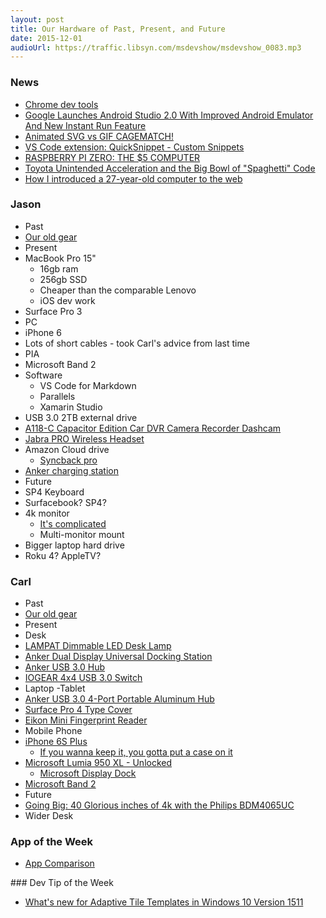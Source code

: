 ```yaml
---
layout: post
title: Our Hardware of Past, Present, and Future
date: 2015-12-01
audioUrl: https://traffic.libsyn.com/msdevshow/msdevshow_0083.mp3
---
```


### News

 - [Chrome dev tools](https://twitter.com/addyosmani/status/569157136137134081)
 - [Google Launches Android Studio 2.0 With Improved Android Emulator And New Instant Run Feature](http://techcrunch.com/2015/11/23/android-studio-2-0-with-improved-android-emulator-and-instant-run/#.pczxdkh:NMl6)
 - [Animated SVG vs GIF CAGEMATCH!](http://sarasoueidan.com/blog/svg-vs-gif/)
 - [VS Code extension: QuickSnippet - Custom Snippets](https://marketplace.visualstudio.com/items/mousetraps.quicksnippet)
 - [RASPBERRY PI ZERO: THE $5 COMPUTER](https://www.raspberrypi.org/blog/raspberry-pi-zero/)
 - [Toyota Unintended Acceleration and the Big Bowl of "Spaghetti" Code](http://www.safetyresearch.net/blog/articles/toyota-unintended-acceleration-and-big-bowl-%E2%80%9Cspaghetti%E2%80%9D-code)
 - [How I introduced a 27-year-old computer to the web](http://www.keacher.com/1216/how-i-introduced-a-27-year-old-computer-to-the-web/)

### Jason
 - Past
  - [Our old gear](http://msdevshow.com/2015/06/hardware-and-software-we-use/)
 - Present
  - MacBook Pro 15"
    - 16gb ram
    - 256gb SSD
    - Cheaper than the comparable Lenovo
    - iOS dev work
  - Surface Pro 3
  - PC
  - iPhone 6
  - Lots of short cables - took Carl's advice from last time
  - PIA
  - Microsoft Band 2
  - Software
    - VS Code for Markdown
    - Parallels
    - Xamarin Studio
  - USB 3.0 2TB external drive
  - [A118-C Capacitor Edition Car DVR Camera Recorder Dashcam](http://www.amazon.com/gp/product/B00SK8B47W?ref=ytechie-20)
  - [Jabra PRO Wireless Headset](http://www.amazon.com/Jabra-Wireless-Touchscreen-Deskphone-Softphone/dp/B002LARYAG?tag=ytechie-20)
  - Amazon Cloud drive
    - [Syncback pro](http://www.2brightsparks.com/syncback/sbpro.html)
  - [Anker charging station](http://www.amazon.com/gp/product/B00P936188?tag=ytechie-20)
 - Future
  - SP4 Keyboard
  - Surfacebook? SP4?
  - 4k monitor
    - [It's complicated](http://www.avsforum.com/forum/166-lcd-flat-panel-displays/1381724-official-4-4-4-chroma-subsampling-thread.html)
    - Multi-monitor mount
  - Bigger laptop hard drive
  - Roku 4? AppleTV?

### Carl

 - Past
  - [Our old gear](http://msdevshow.com/2015/06/hardware-and-software-we-use/)
 - Present
  - Desk
  - [LAMPAT Dimmable LED Desk Lamp](http://www.amazon.com/gp/product/B00KSQ8ZNA?tag=ytechie-20)
  - [Anker Dual Display Universal Docking Station](http://www.amazon.com/gp/product/B00C631EYU?tag=ytechie-20)
  - [Anker USB 3.0 Hub](http://www.amazon.com/gp/product/B00VDVCQ84?tag=ytechie-20)
  - [IOGEAR 4x4 USB 3.0 Switch](http://www.amazon.com/gp/product/B00Y3CTDAY?tag=ytechie-20)
 - Laptop -Tablet
  - [Anker USB 3.0 4-Port Portable Aluminum Hub](http://www.amazon.com/gp/product/B00O0KISQE?tag=ytechie-20)
  - [Surface Pro 4 Type Cover](http://www.microsoftstore.com/store/msusa/en_US/pdp/Microsoft-Surface-Pro-4-Type-Cover/productID.325723100)
  - [Eikon Mini Fingerprint Reader](http://www.amazon.com/gp/product/B00W4C17ZY?tag=ytechie-20)
 - Mobile Phone
  - [iPhone 6S Plus](http://www.apple.com/iphone-6s/)
    - [If you wanna keep it, you gotta put a case on it](http://www.apple.com/shop/product/MKXJ2ZM/A/iphone-6s-plus-silicone-case-charcoal-gray?fnode=99)
  - [Microsoft Lumia 950 XL - Unlocked](http://www.microsoftstore.com/store/msusa/en_US/pdp/productID.326602300)
    - [Microsoft Display Dock](http://www.microsoftstore.com/store/msusa/en_US/pdp/productID.330291000)
  - [Microsoft Band 2](http://www.microsoftstore.com/store/msusa/en_US/pdp/productID.324438600)
 - Future
  - [Going Big: 40 Glorious inches of 4k with the Philips BDM4065UC](http://weblog.west-wind.com/posts/2015/Nov/23/Going-Big-40-Glorious-inches-of-4k-with-the-Philips-BDM4065UC)
  - Wider Desk

### App of the Week

 - [App Comparison](https://play.google.com/store/apps/details?id=com.microsoft.appmatcher)

### Dev Tip of the Week

 - [What's new for Adaptive Tile Templates in Windows 10 Version 1511](http://blogs.msdn.com/b/tiles_and_toasts/archive/2015/11/03/whats-new-for-live-tiles-in-windows-10-version-1511.aspx)
